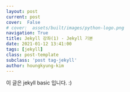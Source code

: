 ```yaml
---
layout: post
current: post
cover:  False
# cover:  assets/built/images/python-logo.png
navigation: True
title: Jekyll 강좌(1) - Jekyll 기본 
date: 2021-01-12 13:41:00
tags: [jekyll]
class: post-template
subclass: 'post tag-jekyll'
author: houngkyung-kim
---
```


이 글은 jekyll basic 입니다. :)
